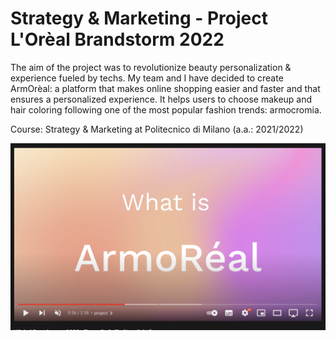 # Strategy & Marketing - Project L'Orèal Brandstorm 2022
The aim of the project was to revolutionize beauty personalization & experience fueled by techs. My team and I have decided to create ArmOrèal: a platform that makes online shopping easier and faster and that ensures a personalized experience. It helps users to choose makeup and hair coloring following one of the most popular fashion trends: armocromia.

Course: Strategy & Marketing at Politecnico di Milano (a.a.: 2021/2022)

![IMAGE ALT TEXT HERE](https://github.com/fillics/Strategy-Marketing-Project/blob/main/Screen.png)

